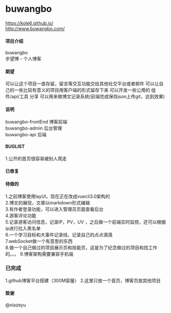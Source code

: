 # buwangbo
https://kole6.github.io/  
http://www.buwangbo.com/

#### 项目介绍
buwangbo  
步望博 - 个人博客

#### 期望
可以让这个项目一直存留，留言等交互功能交给其他社交平台或者邮件
可以让自己的一些比较有意义的项目用客户端的形式留存下来
可以开发一些公用的 组件/api/工具 分享
可以用来做博文记录系统(前端完成保存json上传git，达到效果)


#### 说明
buwangbo-frontEnd 博客前端  
buwangbo-admin 后台管理  
buwangbo-api 后端  

#### BUGLIST
1.公开的首页很容易被别人爬走


#### 已修复


#### 待做的
1.之前博客使用layUI，现在正在改成vuecli3.0架构的  
2.博文的展现，文章以markdown形式编辑  
3.有作者登录功能，可以进入管理员页面查看后台  
4.游客评论功能  
5.记录游客访问信息，记录IP，PV，UV ，之后做一个前端实时监控，还可以根据ip进行拉入黑名单  
6.一个学习目标和大事件记录线，记录自己的点点滴滴  
7.webSocket做一个有意思的东西  
8.做一个自己做过的项目展示页和技能页，这是为了纪念做过的项目和找工作的。。。 
9.博客架构需要兼容手机端

### 已完成
1.github博客平台搭建（300M容量）
2.这里只放一个首页，博客页放其他项目


#### 致谢
@xiazeyu


